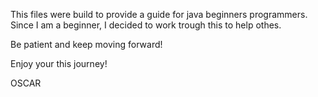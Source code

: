 
This files were build to provide a guide for java beginners programmers. Since I am a beginner, I decided to work trough this to help othes. 

Be patient and keep moving forward! 

Enjoy your this journey! 

OSCAR 
